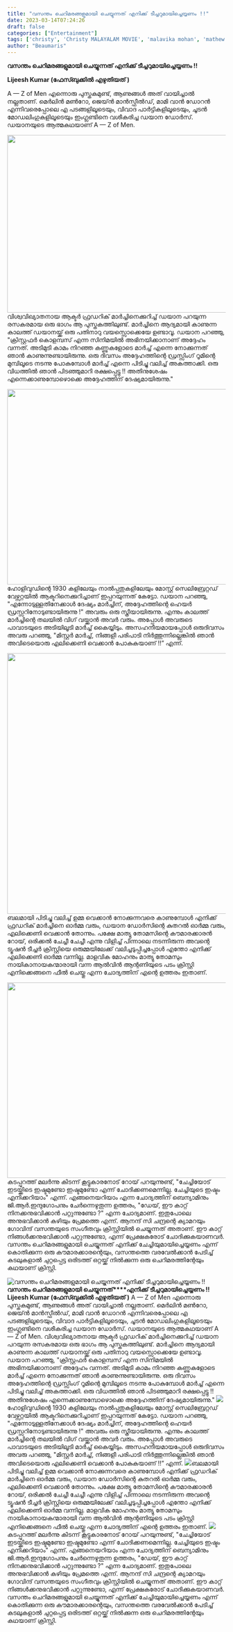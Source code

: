 ```yaml
---
title: "വസന്തം ചെറിമരങ്ങളുമായി ചെയ്യുന്നത് എനിക്ക് ടീച്ചറുമായിച്ചെയ്യണം !!"
date: 2023-03-14T07:24:26
draft: false
categories: ["Entertainment"]
tags: ['christy', 'Christy MALAYALAM MOVIE', 'malavika mohan', 'mathew thomas']
author: "Beaumaris"
---
```


<strong>വസന്തം ചെറിമരങ്ങളുമായി ചെയ്യുന്നത് </strong><strong>എനിക്ക് ടീച്ചറുമായിച്ചെയ്യണം !!</strong>

<strong>Lijeesh Kumar (ഫേസ്ബുക്കിൽ എഴുതിയത് )</strong>

A — Z of Men എന്നൊരു പുസ്തകമുണ്ട്, ആണുങ്ങൾ അത് വായിച്ചാൽ നല്ലതാണ്. മെർലിൻ മൺറോ, ജെയ്ൻ മാൻസ്ഫീൽഡ്, മാമി വാൻ ഡോറൻ എന്നിവരെപ്പോലെ എ പടങ്ങളിലൂടെയും, വിവാദ പാർട്ടികളിലൂടെയും, ചൂടൻ മോഡലിംഗുകളിലൂടെയും ഇംഗ്ലണ്ടിനെ വശീകരിച്ച ഡയാന ഡോർസ്. ഡയാനയുടെ ആത്മകഥയാണ് A — Z of Men.

<img class="size-large wp-image-387531 aligncenter" src="https://cdn.boolokam.com/articles/2023/03/212210-1024x523.jpg" alt="" width="800" height="409" />വിശ്വവിഖ്യാതനായ ആക്ടർ ഫ്രഡറിക് മാര്‍ച്ചിനെക്കുറിച്ച് ഡയാന പറയുന്ന രസകരമായ ഒരു ഭാഗം ആ പുസ്തകത്തിലുണ്ട്. മാര്‍ച്ചിനെ ആദ്യമായി കാണുന്ന കാലത്ത് ഡയാനയ്ക്ക് ഒരു പതിനാറു വയസ്സൊക്കെയേ ഉണ്ടാവൂ. ഡയാന പറഞ്ഞു, "ക്രിസ്റ്റഫര്‍ കൊളമ്പസ് എന്ന സിനിമയില്‍ അഭിനയിക്കാനാണ് അദ്ദേഹം വന്നത്. അടിമുടി കാമം നിറഞ്ഞ കണ്ണുകളോടെ മാർച്ച് എന്നെ നോക്കുന്നത് ഞാൻ കാണുന്നുണ്ടായിരുന്നു. ഒരു ദിവസം അദ്ദേഹത്തിന്റെ ഡ്രസ്സിംഗ് റൂമിന്റെ മുമ്പിലൂടെ നടന്നു പോകുമ്പോൾ മാർച്ച് എന്നെ പിടിച്ചു വലിച്ച് അകത്താക്കി. ഒരു വിധത്തിൽ ഞാൻ പിടഞ്ഞുമാറി രക്ഷപ്പെട്ടു !! അതിനുശേഷം എന്നെക്കാണുമ്പോഴൊക്കെ അദ്ദേഹത്തിന് ദേഷ്യമായിരുന്നു."

<img class="size-large wp-image-387532 aligncenter" src="https://cdn.boolokam.com/articles/2023/03/ffww-1-1024x576.jpg" alt="" width="800" height="450" />ഹോളിവുഡിന്റെ 1930 കളിലേയും നാൽപ്പതുകളിലേയും മോസ്റ്റ് സെലിബ്രേറ്റഡ് വേഴ്സറ്റയിൽ ആക്ടറിനെക്കുറിച്ചാണ് ഇപ്പറയുന്നത് കേട്ടോ. ഡയാന പറഞ്ഞു, "എന്നോടുള്ളതിനേക്കാൾ ദേഷ്യം മാർച്ചിന്, അദ്ദേഹത്തിന്റെ ഹെയർ ഡ്രസ്സറിനോടുണ്ടായിരുന്നു !" അവരും ഒരു സ്ത്രീയായിരുന്നു. എന്നും കാലത്ത് മാര്‍ച്ചിന്റെ തലയില്‍ വിഗ് വയ്ക്കാന്‍ അവർ വരും. അപ്പോൾ അവരുടെ പാവാടയുടെ അടിയിലൂടി മാർച്ച് കൈയ്യിടും. അസഹനീയമായപ്പോള്‍ ഒരുദിവസം അവരു പറഞ്ഞു, "മിസ്റ്റര്‍ മാര്‍ച്ച്, നിങ്ങളീ പരിപാടി നിർത്തുന്നില്ലെങ്കില്‍ ഞാന്‍ അവിടെയൊരു എലിക്കെണി വെക്കാൻ പോകുകയാണ് !!” എന്ന്.

<img class="size-full wp-image-387533 aligncenter" src="https://cdn.boolokam.com/articles/2023/03/98002782.webp" alt="" width="800" height="600" />ബലമായി പിടിച്ചു വലിച്ച് ഉമ്മ വെക്കാൻ നോക്കുന്നവരെ കാണുമ്പോൾ എനിക്ക് ഫ്രഡറിക് മാര്‍ച്ചിനെ ഓർമ്മ വരും, ഡയാന ഡോർസിന്റെ കുതറൽ ഓർമ്മ വരും, എലിക്കെണി വെക്കാൻ തോന്നും. പക്ഷേ മാത്യു തോമസിന്റെ കൗമാരക്കാരൻ റോയ്, ഒരിക്കൽ ചേച്ചീ ചേച്ചീ എന്നു വിളിച്ച് പിന്നാലെ നടന്നിരുന്ന അവന്റെ ട്യൂഷൻ ടീച്ചർ ക്രിസ്റ്റിയെ ഒരുമ്മയിലേക്ക് വലിച്ചടുപ്പിച്ചപ്പോൾ എന്തോ എനിക്ക് എലിക്കെണി ഓർമ്മ വന്നില്ല. മാളവിക മോഹനും മാത്യു തോമസും നായികാനായകന്മാരായി വന്ന ആൽവിൻ ആന്റണിയുടെ പടം ക്രിസ്റ്റി എനിക്കെങ്ങനെ ഫീൽ ചെയ്തു എന്ന ചോദ്യത്തിന് എന്റെ ഉത്തരം ഇതാണ്.

<img class="size-large wp-image-387534 aligncenter" src="https://cdn.boolokam.com/articles/2023/03/g3tt-1024x576.jpg" alt="" width="800" height="450" />കടപ്പുറത്ത് മലർന്നു കിടന്ന് കൂട്ടുകാരനോട് റോയ് പറയുന്നുണ്ട്, "ചേച്ചിയോട് ഇടയ്ക്കിടെ ഇഷ്ടമുണ്ടോ ഇഷ്ടമുണ്ടോ എന്ന് ചോദിക്കണമെന്നില്ല. ചേച്ചിയുടെ ഇഷ്ടം എനിക്കറിയാം" എന്ന്. എങ്ങനെയറിയാം എന്ന ചോദ്യത്തിന് ബെന്യാമിനും ജി.ആർ.ഇന്ദുഗോപനും ചേർന്നെഴുതുന്ന ഉത്തരം, "ഡേയ്, ഈ കാറ്റ് നിനക്കനുഭവിക്കാൻ പറ്റുന്നുണ്ടോ ?" എന്ന ചോദ്യമാണ്. ഇതുപോലെ അനുഭവിക്കാൻ കഴിയും പ്രേമത്തെ എന്ന്. ആനന്ദ് സി ചന്ദ്രന്റെ ക്യാമറയും ഗോവിന്ദ് വസന്തയുടെ സംഗീതവും ക്രിസ്റ്റിയിൽ ചെയ്യുന്നത് അതാണ്. ഈ കാറ്റ് നിങ്ങൾക്കനുഭവിക്കാൻ പറ്റുന്നുണ്ടോ, എന്ന് പ്രേക്ഷകരോട് ചോദിക്കുകയാണവർ.
വസന്തം ചെറിമരങ്ങളുമായി ചെയ്യുന്നത് എനിക്ക് ചേച്ചിയുമായിച്ചെയ്യണം എന്ന് കൊതിക്കുന്ന ഒരു കൗമാരക്കാരന്റെയും, വസന്തത്തെ വരവേൽക്കാൻ പേടിച്ച് കടലുകളാൽ ചുറ്റപ്പെട്ട ഒരിടത്ത് ഒറ്റയ്ക്ക് നിൽക്കുന്ന ഒരു ചെറിമരത്തിന്റേയും കഥയാണ് ക്രിസ്റ്റി.


![വസന്തം ചെറിമരങ്ങളുമായി ചെയ്യുന്നത് എനിക്ക് ടീച്ചറുമായിച്ചെയ്യണം !!](https://cdn.boolokam.com/articles/2023/03/212210-1024x523.jpg)**വസന്തം ചെറിമരങ്ങളുമായി ചെയ്യുന്നത്****എനിക്ക് ടീച്ചറുമായിച്ചെയ്യണം !!** **Lijeesh Kumar (ഫേസ്ബുക്കിൽ എഴുതിയത് )** A — Z of Men എന്നൊരു പുസ്തകമുണ്ട്, ആണുങ്ങൾ അത് വായിച്ചാൽ നല്ലതാണ്. മെർലിൻ മൺറോ, ജെയ്ൻ മാൻസ്ഫീൽഡ്, മാമി വാൻ ഡോറൻ എന്നിവരെപ്പോലെ എ പടങ്ങളിലൂടെയും, വിവാദ പാർട്ടികളിലൂടെയും, ചൂടൻ മോഡലിംഗുകളിലൂടെയും ഇംഗ്ലണ്ടിനെ വശീകരിച്ച ഡയാന ഡോർസ്. ഡയാനയുടെ ആത്മകഥയാണ് A — Z of Men. വിശ്വവിഖ്യാതനായ ആക്ടർ ഫ്രഡറിക് മാര്‍ച്ചിനെക്കുറിച്ച് ഡയാന പറയുന്ന രസകരമായ ഒരു ഭാഗം ആ പുസ്തകത്തിലുണ്ട്. മാര്‍ച്ചിനെ ആദ്യമായി കാണുന്ന കാലത്ത് ഡയാനയ്ക്ക് ഒരു പതിനാറു വയസ്സൊക്കെയേ ഉണ്ടാവൂ. ഡയാന പറഞ്ഞു, "ക്രിസ്റ്റഫര്‍ കൊളമ്പസ് എന്ന സിനിമയില്‍ അഭിനയിക്കാനാണ് അദ്ദേഹം വന്നത്. അടിമുടി കാമം നിറഞ്ഞ കണ്ണുകളോടെ മാർച്ച് എന്നെ നോക്കുന്നത് ഞാൻ കാണുന്നുണ്ടായിരുന്നു. ഒരു ദിവസം അദ്ദേഹത്തിന്റെ ഡ്രസ്സിംഗ് റൂമിന്റെ മുമ്പിലൂടെ നടന്നു പോകുമ്പോൾ മാർച്ച് എന്നെ പിടിച്ചു വലിച്ച് അകത്താക്കി. ഒരു വിധത്തിൽ ഞാൻ പിടഞ്ഞുമാറി രക്ഷപ്പെട്ടു !! അതിനുശേഷം എന്നെക്കാണുമ്പോഴൊക്കെ അദ്ദേഹത്തിന് ദേഷ്യമായിരുന്നു." ![](https://cdn.boolokam.com/articles/2023/03/ffww-1-1024x576.jpg)ഹോളിവുഡിന്റെ 1930 കളിലേയും നാൽപ്പതുകളിലേയും മോസ്റ്റ് സെലിബ്രേറ്റഡ് വേഴ്സറ്റയിൽ ആക്ടറിനെക്കുറിച്ചാണ് ഇപ്പറയുന്നത് കേട്ടോ. ഡയാന പറഞ്ഞു, "എന്നോടുള്ളതിനേക്കാൾ ദേഷ്യം മാർച്ചിന്, അദ്ദേഹത്തിന്റെ ഹെയർ ഡ്രസ്സറിനോടുണ്ടായിരുന്നു !" അവരും ഒരു സ്ത്രീയായിരുന്നു. എന്നും കാലത്ത് മാര്‍ച്ചിന്റെ തലയില്‍ വിഗ് വയ്ക്കാന്‍ അവർ വരും. അപ്പോൾ അവരുടെ പാവാടയുടെ അടിയിലൂടി മാർച്ച് കൈയ്യിടും. അസഹനീയമായപ്പോള്‍ ഒരുദിവസം അവരു പറഞ്ഞു, "മിസ്റ്റര്‍ മാര്‍ച്ച്, നിങ്ങളീ പരിപാടി നിർത്തുന്നില്ലെങ്കില്‍ ഞാന്‍ അവിടെയൊരു എലിക്കെണി വെക്കാൻ പോകുകയാണ് !!” എന്ന്. ![](https://cdn.boolokam.com/articles/2023/03/98002782.webp)ബലമായി പിടിച്ചു വലിച്ച് ഉമ്മ വെക്കാൻ നോക്കുന്നവരെ കാണുമ്പോൾ എനിക്ക് ഫ്രഡറിക് മാര്‍ച്ചിനെ ഓർമ്മ വരും, ഡയാന ഡോർസിന്റെ കുതറൽ ഓർമ്മ വരും, എലിക്കെണി വെക്കാൻ തോന്നും. പക്ഷേ മാത്യു തോമസിന്റെ കൗമാരക്കാരൻ റോയ്, ഒരിക്കൽ ചേച്ചീ ചേച്ചീ എന്നു വിളിച്ച് പിന്നാലെ നടന്നിരുന്ന അവന്റെ ട്യൂഷൻ ടീച്ചർ ക്രിസ്റ്റിയെ ഒരുമ്മയിലേക്ക് വലിച്ചടുപ്പിച്ചപ്പോൾ എന്തോ എനിക്ക് എലിക്കെണി ഓർമ്മ വന്നില്ല. മാളവിക മോഹനും മാത്യു തോമസും നായികാനായകന്മാരായി വന്ന ആൽവിൻ ആന്റണിയുടെ പടം ക്രിസ്റ്റി എനിക്കെങ്ങനെ ഫീൽ ചെയ്തു എന്ന ചോദ്യത്തിന് എന്റെ ഉത്തരം ഇതാണ്. ![](https://cdn.boolokam.com/articles/2023/03/g3tt-1024x576.jpg)കടപ്പുറത്ത് മലർന്നു കിടന്ന് കൂട്ടുകാരനോട് റോയ് പറയുന്നുണ്ട്, "ചേച്ചിയോട് ഇടയ്ക്കിടെ ഇഷ്ടമുണ്ടോ ഇഷ്ടമുണ്ടോ എന്ന് ചോദിക്കണമെന്നില്ല. ചേച്ചിയുടെ ഇഷ്ടം എനിക്കറിയാം" എന്ന്. എങ്ങനെയറിയാം എന്ന ചോദ്യത്തിന് ബെന്യാമിനും ജി.ആർ.ഇന്ദുഗോപനും ചേർന്നെഴുതുന്ന ഉത്തരം, "ഡേയ്, ഈ കാറ്റ് നിനക്കനുഭവിക്കാൻ പറ്റുന്നുണ്ടോ ?" എന്ന ചോദ്യമാണ്. ഇതുപോലെ അനുഭവിക്കാൻ കഴിയും പ്രേമത്തെ എന്ന്. ആനന്ദ് സി ചന്ദ്രന്റെ ക്യാമറയും ഗോവിന്ദ് വസന്തയുടെ സംഗീതവും ക്രിസ്റ്റിയിൽ ചെയ്യുന്നത് അതാണ്. ഈ കാറ്റ് നിങ്ങൾക്കനുഭവിക്കാൻ പറ്റുന്നുണ്ടോ, എന്ന് പ്രേക്ഷകരോട് ചോദിക്കുകയാണവർ. വസന്തം ചെറിമരങ്ങളുമായി ചെയ്യുന്നത് എനിക്ക് ചേച്ചിയുമായിച്ചെയ്യണം എന്ന് കൊതിക്കുന്ന ഒരു കൗമാരക്കാരന്റെയും, വസന്തത്തെ വരവേൽക്കാൻ പേടിച്ച് കടലുകളാൽ ചുറ്റപ്പെട്ട ഒരിടത്ത് ഒറ്റയ്ക്ക് നിൽക്കുന്ന ഒരു ചെറിമരത്തിന്റേയും കഥയാണ് ക്രിസ്റ്റി.
